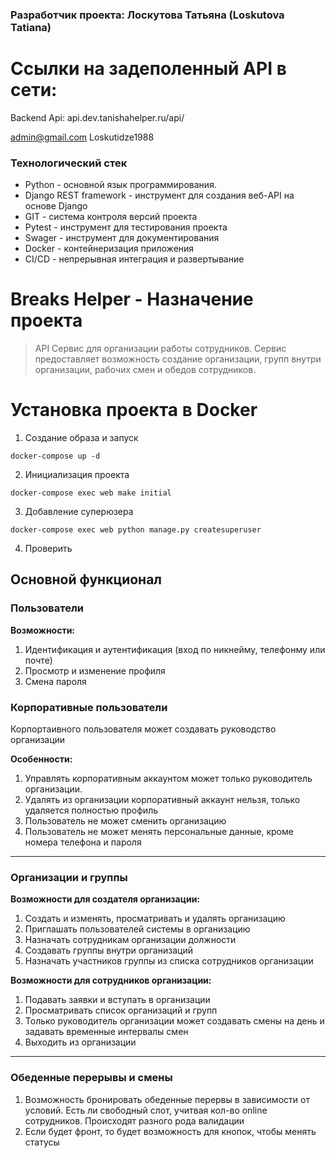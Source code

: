 ### Разработчик проекта: Лоскутова Татьяна (Loskutova Tatiana)

# Ссылки на задеполенный API в сети:
Backend Api: api.dev.tanishahelper.ru/api/

admin@gmail.com
Loskutidze1988

### Технологический стек
- Python - основной язык программирования.
- Django REST framework - инструмент для создания веб-API на основе Django
- GIT - система контроля версий проекта
- Pytest - инструмент для тестирования проекта
- Swager - инструмент для документирования
- Docker - контейнеризация приложения
- CI/CD - непрерывная интеграция и развертывание

# Breaks Helper - Назначение проекта
> API Сервис для организации работы сотрудников. Сервис предоставляет возможность создание организации, групп внутри организации, рабочих смен и обедов сотрудников.


# Установка проекта в Docker
1. Создание образа и запуск
```
docker-compose up -d
```
2. Инициализация проекта
```
docker-compose exec web make initial
```
3. Добавление суперюзера
```
docker-compose exec web python manage.py createsuperuser
```
4. Проверить

## Основной функционал
### Пользователи
**Возможности:**
1. Идентификация и аутентификация (вход по никнейму, телефонму или почте)
2. Просмотр и изменение профиля
3. Смена пароля

### Корпоративные пользователи
Корпортаивного пользователя может создавать руководство организации

**Особенности:**

1. Управлять корпоративным аккаунтом может только руководитель организации.
2. Удалять из организации корпоративный аккаунт нельзя, только удаляется полностью профиль
3. Пользователь не может сменить организацию
4. Пользователь не может менять персональные данные, кроме номера телефона и пароля

---

### Организации и группы
**Возможности для создателя организации:**
1. Создать и изменять, просматривать и удалять организацию
2. Приглашать пользователей системы в организацию
3. Назначать сотрудникам организации должности
4. Создавать группы внутри организаций
5. Назначать участников группы из списка сотрудников организации


**Возможности для сотрудников организации:**
1. Подавать заявки и вступать в организации
2. Просматривать список организаций и групп
4. Только руководитель организации может создавать смены на день и задавать временные интервалы смен
3. Выходить из организации
---

### Обеденные перерывы и смены
1. Возможность бронировать обеденные перервы в зависимости от условий. Есть ли свободный слот, учитвая кол-во online сотрудников. Происходят разного рода валидации
2. Если будет фронт, то будет возможность для кнопок, чтобы менять статусы